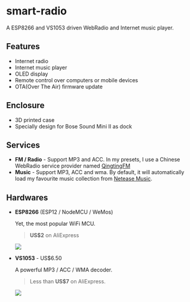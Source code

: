 # smart-radio
A ESP8266 and VS1053 driven WebRadio and Internet music player.

## Features

+ Internet radio
+ Internet music player
+ OLED display
+ Remote control over computers or mobile devices
+ OTA(Over The Air) firmware update

## Enclosure

+ 3D printed case
+ Specially design for Bose Sound Mini II as dock

## Services
+ **FM / Radio** - Support MP3 and ACC. In my presets, I use a Chinese WebRadio service provider named   [QingtingFM](http://qingting.fm/)
+ **Music** - Support MP3, ACC and wma. By default, it will automatically load my favourite music collection from [Netease Music](http://music.163.com).

## Hardwares

+ **ESP8266** (ESP12 / NodeMCU / WeMos)

  Yet, the most popular WiFi MCU.

  >   **US$2** on AliExpress

  ![](http://www.cnx-software.com/wp-content/uploads/2016/02/Wemos_D1_mini.jpg)

+ **VS1053** - US$6.50

  A powerful MP3 / ACC / WMA decoder.

  > Less than **US$7** on AliExpress.

  ![](http://img.dxcdn.com/productimages/sku_221526_1.jpg)
